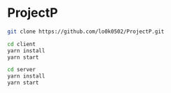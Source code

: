 # ProjectP
```bash
git clone https://github.com/lo0k0502/ProjectP.git
```
```bash
cd client
yarn install
yarn start
```
```bash
cd server
yarn install
yarn start
```
